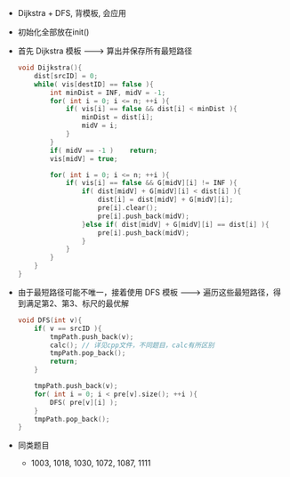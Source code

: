 *   Dijkstra + DFS, 背模板, 会应用

*	初始化全部放在init()

*	首先 Dijkstra 模板 ---> 算出并保存所有最短路径

	```cpp
	void Dijkstra(){
		dist[srcID] = 0;
		while( vis[destID] == false ){
			int minDist = INF, midV = -1;
			for( int i = 0; i <= n; ++i ){
				if( vis[i] == false && dist[i] < minDist ){
					minDist = dist[i];
					midV = i;
				}
			}
			if( midV == -1 )	return;
			vis[midV] = true;
	
			for( int i = 0; i <= n; ++i ){
				if( vis[i] == false && G[midV][i] != INF ){
					if( dist[midV] + G[midV][i] < dist[i] ){
						dist[i] = dist[midV] + G[midV][i];
						pre[i].clear();
						pre[i].push_back(midV);
					}else if( dist[midV] + G[midV][i] == dist[i] ){
						pre[i].push_back(midV);
					}
				}
			}
		}
	}
	```

*	由于最短路径可能不唯一，接着使用 DFS 模板 ---> 遍历这些最短路径，得到满足第2、第3、标尺的最优解

	```cpp
	void DFS(int v){
		if( v == srcID ){
			tmpPath.push_back(v);
			calc();	// 详见cpp文件，不同题目，calc有所区别
			tmpPath.pop_back();
			return;
		}
	
		tmpPath.push_back(v);
		for( int i = 0; i < pre[v].size(); ++i ){
			DFS( pre[v][i] );
		}
		tmpPath.pop_back();
	}
	```

*   同类题目
    
    *   1003, 1018, 1030, 1072, 1087, 1111

